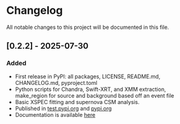 # Changelog
All notable changes to this project will be documented in this file.

## [0.2.2] - 2025-07-30
### Added
- First release in PyPI: all packages, LICENSE, README.md, CHANGELOG.md, pyproject.toml
- Python scripts for Chandra, Swift-XRT, and XMM extraction, make_region for source and background based off an event file
- Basic XSPEC fitting and supernova CSM analysis.
- Published in [test.pypi.org](https://test.pypi.org/p/xsnap) and [pypi.org](https://pypi.org/p/xsnap)
- Documentation is available [here](https://fercananything.github.io/XSNAP)